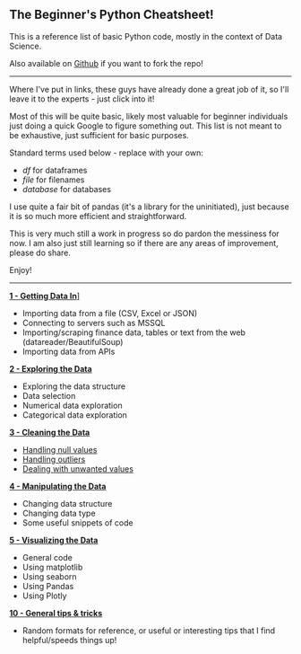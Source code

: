 ## The Beginner's Python Cheatsheet!

This is a reference list of basic Python code, mostly in the context of Data Science.

Also available on <a href="https://github.com/yinglinglow/Python/tree/master/Beginner_Python_Cheatsheet">Github</a> if you want to fork the repo!

---

Where I've put in links, these guys have already done a great job of it, so I'll leave it to the experts - just click into it!

Most of this will be quite basic, likely most valuable for beginner individuals just doing a quick Google to figure something out. This list is not meant to be exhaustive, just sufficient for basic purposes.

Standard terms used below - replace with your own:
- _df_ for dataframes
- _file_ for filenames
- _database_ for databases

I use quite a fair bit of pandas (it's a library for the uninitiated), just because it is so much more efficient and straightforward.

This is very much still a work in progress so do pardon the messiness for now.
I am also just still learning so if there are any areas of improvement, please do share.

Enjoy!

---

<a href="https://www.yinglinglow.com/blog/2020/01/26/Getting-Data-In">__1 - Getting Data In__]</a>
- Importing data from a file (CSV, Excel or JSON)
- Connecting to servers such as MSSQL
- Importing/scraping finance data, tables or text from the web (datareader/BeautifulSoup)
- Importing data from APIs

<a href="https://www.yinglinglow.com/blog/2020/01/26/Exploring-Data">__2 - Exploring the Data__</a>
- Exploring the data structure
- Data selection
- Numerical data exploration
- Categorical data exploration

<a href="https://www.yinglinglow.com/blog/2020/01/26/Cleaning-Data">__3 - Cleaning the Data__</a>
- [Handling null values](#null)
- [Handling outliers](#outliers)
- [Dealing with unwanted values](#illogical)

<a href="https://www.yinglinglow.com/blog/2020/01/26/Manipulating-Data">__4 - Manipulating the Data__</a>
- Changing data structure
- Changing data type
- Some useful snippets of code

<a href="https://www.yinglinglow.com/blog/2020/01/26/Visualising-Data">__5 - Visualizing the Data__</a>
- General code
- Using matplotlib
- Using seaborn
- Using Pandas
- Using Plotly

<a href="https://www.yinglinglow.com/blog/2020/01/26/General-Tips">__10 - General tips & tricks__</a>
- Random formats for reference, or useful or interesting tips that I find helpful/speeds things up!